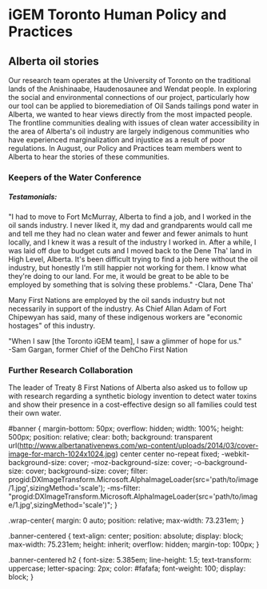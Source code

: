 # iGEM Toronto Human Policy and Practices

## Alberta oil stories 

Our research team operates at the University of Toronto on the traditional lands of the Anishinaabe, Haudenosaunee and Wendat people. In exploring the social and environmental connections of our project, particularly how our tool can be applied to bioremediation of Oil Sands tailings pond water in Alberta, we wanted to hear views directly from the most impacted people. The frontline communities dealing with issues of clean water accessibility in the area of Alberta's oil industry are largely indigenous communities who have experienced marginalization and injustice as a result of poor regulations. In August, our Policy and Practices team members went to Alberta to hear the stories of these communities. 

### Keepers of the Water Conference

##### Testamonials:  
"I had to move to Fort McMurray, Alberta to find a job, and I worked in the oil sands industry. I never liked it, my dad and grandparents would call me and tell me they had no clean water and fewer and fewer animals to hunt locally, and I knew it was a result of the industry I worked in. After a while, I was laid off due to budget cuts and I moved back to the Dene Tha' land in High Level, Alberta. It's been difficult trying to find a job here without the oil industry, but honestly I'm still happier not working for them. I know what they're doing to our land. For me, it would be great to be able to be employed by something that is solving these problems." 
-Clara, Dene Tha'   

Many First Nations are employed by the oil sands industry but not necessarily in support of the industry. As Chief Allan Adam of Fort Chipewyan has said, many of these indigenous workers are  "economic hostages" of this industry.   

"When I saw [the Toronto iGEM team], I saw a glimmer of hope for us."  
-Sam Gargan, former Chief of the DehCho First Nation

### Further Research Collaboration
The leader of Treaty 8 First Nations of Alberta also asked us to follow up with research regarding a synthetic biology invention to detect water toxins and show their presence in a cost-effective design so all families could test their own water. 


#banner {
  margin-bottom: 50px;
	overflow: hidden;
	width: 100%;
	height: 500px;
	position: relative;
	clear: both;
	background: transparent url(http://www.albertanativenews.com/wp-content/uploads/2014/03/cover-image-for-march-1024x1024.jpg) center center no-repeat fixed;
	-webkit-background-size: cover;
	-moz-background-size: cover;
	-o-background-size: cover;
	background-size: cover;
	filter: progid:DXImageTransform.Microsoft.AlphaImageLoader(src='path/to/image/1.jpg',sizingMethod='scale');
	-ms-filter: "progid:DXImageTransform.Microsoft.AlphaImageLoader(src='path/to/image/1.jpg',sizingMethod='scale')";
}

.wrap-center{
	margin: 0 auto;
	position: relative;
	max-width: 73.231em;
}

.banner-centered {
	text-align: center;
	position: absolute;
	display: block;
	max-width: 75.231em;
	height: inherit;
	overflow: hidden;
	margin-top: 100px;
}

.banner-centered h2 {
	font-size: 5.385em;
	line-height: 1.5;
	text-transform: uppercase;
	letter-spacing: 2px;
	color: #fafafa;
	font-weight: 100;
	display: block;
}

